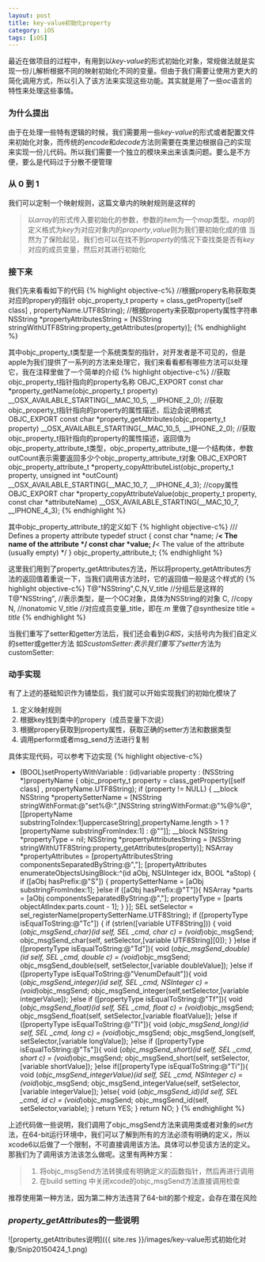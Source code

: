 ```yaml
---
layout: post
title: key-value初始化property
category: iOS
tags: [iOS]
---
```


最近在做项目的过程中，有用到以*key-value*的形式初始化对象，常规做法就是实现一份儿解析根据不同的映射初始化不同的变量。但由于我们需要让使用方更大的简化调用方式，所以引入了该方法来实现这些功能。其实就是用了一些*oc*语言的特性来处理这些事情。

### 为什么提出
由于在处理一些特有逻辑的时候，我们需要用一些*key-value*的形式或者配置文件来初始化对象，而传统的*encode*和*decode*方法则需要在类里边根据自己的实现来实现一份儿代码。所以我们需要一个独立的模块来出来该类问题。要么是不方便，要么是代码过于分散不便管理

### 从 0 到 1
我们可以定制一个映射规则，这篇文章内的映射规则是这样的
>以*array*的形式传入要初始化的参数，参数的item为一个*map*类型。*map*的定义格式为*key*为对应对象内的*property*,*value*则为我们要初始化成的值
当然为了保险起见，我们也可以在找不到*property*的情况下查找类是否有*key*对应的成员变量，然后对其进行初始化

### 接下来
我们先来看看如下的代码
{% highlight objective-c%}
//根据propery名称获取类对应的propery的指针
objc_property_t property = class_getProperty([self class] , propertyName.UTF8String);
//根据property来获取property属性字符串
NSString *propertyAttributesString = [NSString stringWithUTF8String:property_getAttributes(property)];
{% endhighlight %} 

其中objc_property_t类型是一个系统类型的指针，对开发者是不可见的，但是apple为我们提供了一系列的方法来处理它，我们来看看都有哪些方法可以处理它，我在注释里做了一个简单的介绍
{% highlight objective-c%}
//获取objc_property_t指针指向的property名称
OBJC_EXPORT const char *property_getName(objc_property_t property) 
     __OSX_AVAILABLE_STARTING(__MAC_10_5, __IPHONE_2_0);
//获取objc_property_t指针指向的property的属性描述，后边会说明格式
OBJC_EXPORT const char *property_getAttributes(objc_property_t property) 
     __OSX_AVAILABLE_STARTING(__MAC_10_5, __IPHONE_2_0);
//获取objc_property_t指针指向的property的属性描述，返回值为objc_property_attribute_t类型，objc_property_attribute_t是一个结构体，参数outCount表示需要返回多少个objc_property_attribute_t对象
OBJC_EXPORT objc_property_attribute_t *property_copyAttributeList(objc_property_t property, unsigned int *outCount)
     __OSX_AVAILABLE_STARTING(__MAC_10_7, __IPHONE_4_3);
//copy属性
OBJC_EXPORT char *property_copyAttributeValue(objc_property_t property, const char *attributeName)
     __OSX_AVAILABLE_STARTING(__MAC_10_7, __IPHONE_4_3);
{% endhighlight %} 

其中objc_property_attribute_t的定义如下
{% highlight objective-c%}
/// Defines a property attribute
typedef struct {
    const char *name;           /**< The name of the attribute */
    const char *value;          /**< The value of the attribute (usually empty) */
} objc_property_attribute_t;
{% endhighlight %} 

这里我们用到了<kp>property_getAttributes</kp>方法，所以将<kp>property_getAttributes</kp>方法的返回值着重说一下，当我们调用该方法时，它的返回值一般是这个样式的
{% highlight objective-c%}
T@"NSString",C,N,V_title
//分组后是这样的
T@"NSString",           //表示类型，是一个OC对象，具体为NSString的对象
C,                                //copy
N,                                //nonatomic
V_title                         //对应成员变量_title，即在.m 里做了@synthesize title = _title_
{% endhighlight %} 

当我们重写了setter和getter方法后，我们还会看到*G<name>*和*S<name>*，尖括号内为我们自定义的setter或getter方法
如*ScustomSetter:*表示我们重写了*setter*方法为customSetter:

### 动手实现
有了上述的基础知识作为铺垫后，我们就可以开始实现我们的初始化模块了  
1. 定义映射规则  
2. 根据key找到类中的propery（成员变量下次说）  
3. 根据propery获取到property属性，获取正确的setter方法和数据类型  
4. 调用perform或者msg_send方法进行复制  

具体实现代码，可以参考下边实现
{% highlight objective-c%}
- (BOOL)setPropertyWithVariable : (id)variable property : (NSString *)propertyName
{
    objc_property_t property = class_getProperty([self class] , propertyName.UTF8String);
    if (property != NULL) {
        __block NSString *propertySetterName = [NSString stringWithFormat:@"set%@:",[NSString stringWithFormat:@"%@%@",[[propertyName substringToIndex:1]uppercaseString],propertyName.length > 1 ? [propertyName substringFromIndex:1] : @""]];
        __block NSString *propertyType = nil;
        NSString *propertyAttributesString = [NSString stringWithUTF8String:property_getAttributes(property)];
        NSArray *propertyAttributes = [propertyAttributesString componentsSeparatedByString:@","];
        [propertyAttributes enumerateObjectsUsingBlock:^(id aObj, NSUInteger idx, BOOL *aStop) {
            if ([aObj hasPrefix:@"S"]) {
                propertySetterName = [aObj substringFromIndex:1];
            }else if ([aObj hasPrefix:@"T"]){
                NSArray *parts = [aObj componentsSeparatedByString:@","];
                propertyType = [parts objectAtIndex:parts.count - 1];
            }
        }];
        SEL setSelector = sel_registerName(propertySetterName.UTF8String);
        if ([propertyType isEqualToString:@"Tc"]) {
            if (strlen([variable UTF8String])) {
                void (*objc_msgSend_char)(id self, SEL _cmd, char c) = (void*)objc_msgSend;
                objc_msgSend_char(self, setSelector,[variable UTF8String][0]);
            }
        }else if ([propertyType isEqualToString:@"Td"]){
            void (*objc_msgSend_double)(id self, SEL _cmd, double c) = (void*)objc_msgSend;
            objc_msgSend_double(self, setSelector,[variable doubleValue]);
        }else if ([propertyType isEqualToString:@"VenumDefault"]){
            void (*objc_msgSend_integer)(id self, SEL _cmd, NSInteger c) = (void*)objc_msgSend;
            objc_msgSend_integer(self,setSelector,[variable integerValue]);
        }else if ([propertyType isEqualToString:@"Tf"]){
            void (*objc_msgSend_float)(id self, SEL _cmd, float c) = (void*)objc_msgSend;
            objc_msgSend_float(self, setSelector,[variable floatValue]);
        }else if ([propertyType isEqualToString:@"Tl"]){
            void (*objc_msgSend_long)(id self, SEL _cmd, long c) = (void*)objc_msgSend;
            objc_msgSend_long(self, setSelector,[variable longValue]);
        }else if ([propertyType isEqualToString:@"Ts"]){
            void (*objc_msgSend_short)(id self, SEL _cmd, short c) = (void*)objc_msgSend;
            objc_msgSend_short(self, setSelector,[variable shortValue]);
        }else if([propertyType isEqualToString:@"Ti"]){
            void (*objc_msgSend_integerValue)(id self, SEL _cmd, NSInteger c) = (void*)objc_msgSend;
            objc_msgSend_integerValue(self, setSelector,[variable integerValue]);
        }else{
            void (*objc_msgSend_id)(id self, SEL _cmd, id c) = (void*)objc_msgSend;
            objc_msgSend_id(self, setSelector,variable);
        }
        return YES;
    }
    return NO;
}
{% endhighlight %} 

上述代码做一些说明，我们调用了objc_msgSend方法来调用类或者对象的*set*方法，在64-bit运行环境中，我们可以了解到所有的方法必须有明确的定义，所以xcode6以后做了一个限制，不可直接调用该方法。具体可以参见该方法的定义。那我们为了调用该方法该怎么做呢。这里有两种方案：  

>1. 将objc_msgSend方法转换成有明确定义的函数指针，然后再进行调用
>2. 在build setting 中关闭xcode的objc_msgSend方法直接调用检查

推荐使用第一种方法，因为第二种方法违背了64-bit的那个规定，会存在潜在风险


### *property_getAttributes*的一些说明

![property_getAttributes说明]({{ site.res }}/images/key-value形式初始化对象/Snip20150424_1.png)







